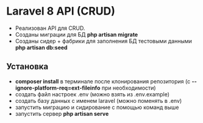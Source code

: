 # Laravel 8 API (CRUD)

- Реализован API для CRUD.
- Cозданы миграции для БД **php artisan migrate**
- Созданы сидер + фабрики для заполнения БД тестовыми данными **php artisan db:seed**

## Установка
- **composer install** в терминале после клонирования репозитория (c **--ignore-platform-req=ext-fileinfo** при необходимости)
- создать файл настроек .env (можно взять из .env.example)
- создать базу данных с именем laravel (можно поменять в .env)
- запустить миграцию и сидирование с помощью команд выше
- запустить сервер **php artisan serve**
